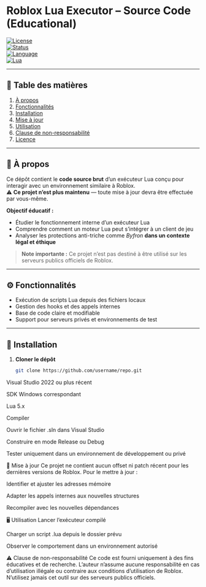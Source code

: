 # Roblox Lua Executor – Source Code (Educational)

[![License](https://img.shields.io/badge/license-MIT-blue.svg)](LICENSE)  
[![Status](https://img.shields.io/badge/status-Unmaintained-red.svg)]()  
[![Language](https://img.shields.io/badge/language-C#-blue.svg)]()  
[![Lua](https://img.shields.io/badge/lua-support-brightgreen.svg)]()  

---

## 📑 Table des matières
1. [À propos](#-à-propos)  
2. [Fonctionnalités](#-fonctionnalités)  
3. [Installation](#-installation)  
4. [Mise à jour](#-mise-à-jour)  
5. [Utilisation](#-utilisation)  
6. [Clause de non-responsabilité](#-⚠️-clause-de-non-responsabilité)  
7. [Licence](#-licence)  

---

## 📜 À propos
Ce dépôt contient le **code source brut** d’un exécuteur Lua conçu pour interagir avec un environnement similaire à Roblox.  
⚠️ **Ce projet n’est plus maintenu** — toute mise à jour devra être effectuée par vous-même.

**Objectif éducatif :**
- Étudier le fonctionnement interne d’un exécuteur Lua  
- Comprendre comment un moteur Lua peut s’intégrer à un client de jeu  
- Analyser les protections anti-triche comme *Byfron* **dans un contexte légal et éthique**  

> **Note importante :** Ce projet n’est pas destiné à être utilisé sur les serveurs publics officiels de Roblox.

---

## ⚙️ Fonctionnalités
- Exécution de scripts Lua depuis des fichiers locaux  
- Gestion des hooks et des appels internes  
- Base de code claire et modifiable  
- Support pour serveurs privés et environnements de test  

---

## 🚀 Installation
1. **Cloner le dépôt**
   ```bash
   git clone https://github.com/username/repo.git


Visual Studio 2022 ou plus récent

SDK Windows correspondant

Lua 5.x 

Compiler

Ouvrir le fichier .sln dans Visual Studio

Construire en mode Release ou Debug

Tester uniquement dans un environnement de développement ou privé

🔄 Mise à jour
Ce projet ne contient aucun offset ni patch récent pour les dernières versions de Roblox.
Pour le mettre à jour :

Identifier et ajuster les adresses mémoire

Adapter les appels internes aux nouvelles structures

Recompiler avec les nouvelles dépendances

🖥️ Utilisation
Lancer l’exécuteur compilé

Charger un script .lua depuis le dossier prévu

Observer le comportement dans un environnement autorisé



⚠️ Clause de non-responsabilité
Ce code est fourni uniquement à des fins éducatives et de recherche.
L’auteur n’assume aucune responsabilité en cas d’utilisation illégale ou contraire aux conditions d’utilisation de Roblox.
N’utilisez jamais cet outil sur des serveurs publics officiels.
